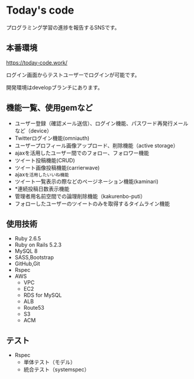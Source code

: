 # Today's code

プログラミング学習の進捗を報告するSNSです。

## 本番環境

https://today-code.work/

ログイン画面からテストユーザーでログインが可能です。

開発環境はdevelopブランチにあります。

## 機能一覧、使用gemなど

- ユーザー登録（確認メール送信）、ログイン機能、パスワード再発行メールなど（device）
- Twitterログイン機能(omniauth)
- ユーザープロフィール画像アップロード、削除機能（active storage）
- ajaxを活用したユーザー間でのフォロー、フォロワー機能
- ツイート投稿機能(CRUD)
- ツイート画像投稿機能(carrierwave)
- ajax`を活用したいいね機能`
- ツイート一覧表示の際などのページネーション機能(kaminari)
- *連続投稿日数表示機能
- 管理者用名前空間での論理削除機能（kakurenbo-puti）
- フォローしたユーザーのツイートのみを取得するタイムライン機能

## 使用技術

- Ruby 2.6.5
- Ruby on Rails 5.2.3
- MySQL 8
- SASS,Bootstrap
- GitHub,Git
- Rspec
- AWS
  - VPC
  - EC2
  - RDS for MySQL
  - ALB
  - Route53
  - S3
  - ACM

## テスト

- Rspec
  - 単体テスト（モデル）
  - 統合テスト（systemspec）
